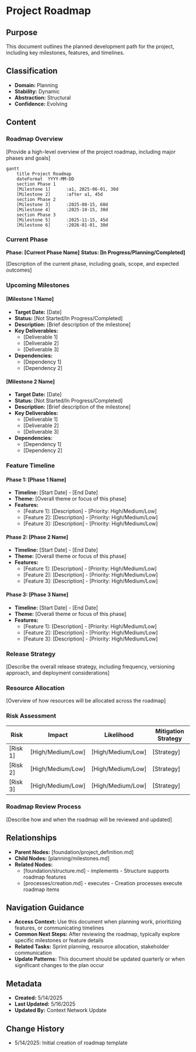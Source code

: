 # Project Roadmap

## Purpose
This document outlines the planned development path for the project, including key milestones, features, and timelines.

## Classification
- **Domain:** Planning
- **Stability:** Dynamic
- **Abstraction:** Structural
- **Confidence:** Evolving

## Content

### Roadmap Overview

[Provide a high-level overview of the project roadmap, including major phases and goals]

```mermaid
gantt
    title Project Roadmap
    dateFormat  YYYY-MM-DD
    section Phase 1
    [Milestone 1]      :a1, 2025-06-01, 30d
    [Milestone 2]      :after a1, 45d
    section Phase 2
    [Milestone 3]      :2025-08-15, 60d
    [Milestone 4]      :2025-10-15, 30d
    section Phase 3
    [Milestone 5]      :2025-11-15, 45d
    [Milestone 6]      :2026-01-01, 30d
```

### Current Phase

**Phase: [Current Phase Name]**
**Status: [In Progress/Planning/Completed]**

[Description of the current phase, including goals, scope, and expected outcomes]

### Upcoming Milestones

#### [Milestone 1 Name]
- **Target Date:** [Date]
- **Status:** [Not Started/In Progress/Completed]
- **Description:** [Brief description of the milestone]
- **Key Deliverables:**
  - [Deliverable 1]
  - [Deliverable 2]
  - [Deliverable 3]
- **Dependencies:**
  - [Dependency 1]
  - [Dependency 2]

#### [Milestone 2 Name]
- **Target Date:** [Date]
- **Status:** [Not Started/In Progress/Completed]
- **Description:** [Brief description of the milestone]
- **Key Deliverables:**
  - [Deliverable 1]
  - [Deliverable 2]
  - [Deliverable 3]
- **Dependencies:**
  - [Dependency 1]
  - [Dependency 2]

### Feature Timeline

#### Phase 1: [Phase 1 Name]
- **Timeline:** [Start Date] - [End Date]
- **Theme:** [Overall theme or focus of this phase]
- **Features:**
  - [Feature 1]: [Description] - [Priority: High/Medium/Low]
  - [Feature 2]: [Description] - [Priority: High/Medium/Low]
  - [Feature 3]: [Description] - [Priority: High/Medium/Low]

#### Phase 2: [Phase 2 Name]
- **Timeline:** [Start Date] - [End Date]
- **Theme:** [Overall theme or focus of this phase]
- **Features:**
  - [Feature 1]: [Description] - [Priority: High/Medium/Low]
  - [Feature 2]: [Description] - [Priority: High/Medium/Low]
  - [Feature 3]: [Description] - [Priority: High/Medium/Low]

#### Phase 3: [Phase 3 Name]
- **Timeline:** [Start Date] - [End Date]
- **Theme:** [Overall theme or focus of this phase]
- **Features:**
  - [Feature 1]: [Description] - [Priority: High/Medium/Low]
  - [Feature 2]: [Description] - [Priority: High/Medium/Low]
  - [Feature 3]: [Description] - [Priority: High/Medium/Low]

### Release Strategy

[Describe the overall release strategy, including frequency, versioning approach, and deployment considerations]

### Resource Allocation

[Overview of how resources will be allocated across the roadmap]

### Risk Assessment

| Risk | Impact | Likelihood | Mitigation Strategy |
|------|--------|------------|---------------------|
| [Risk 1] | [High/Medium/Low] | [High/Medium/Low] | [Strategy] |
| [Risk 2] | [High/Medium/Low] | [High/Medium/Low] | [Strategy] |
| [Risk 3] | [High/Medium/Low] | [High/Medium/Low] | [Strategy] |

### Roadmap Review Process

[Describe how and when the roadmap will be reviewed and updated]

## Relationships
- **Parent Nodes:** [foundation/project_definition.md]
- **Child Nodes:** [planning/milestones.md]
- **Related Nodes:** 
  - [foundation/structure.md] - implements - Structure supports roadmap features
  - [processes/creation.md] - executes - Creation processes execute roadmap items

## Navigation Guidance
- **Access Context:** Use this document when planning work, prioritizing features, or communicating timelines
- **Common Next Steps:** After reviewing the roadmap, typically explore specific milestones or feature details
- **Related Tasks:** Sprint planning, resource allocation, stakeholder communication
- **Update Patterns:** This document should be updated quarterly or when significant changes to the plan occur

## Metadata
- **Created:** 5/14/2025
- **Last Updated:** 5/16/2025
- **Updated By:** Context Network Update

## Change History
- 5/14/2025: Initial creation of roadmap template
